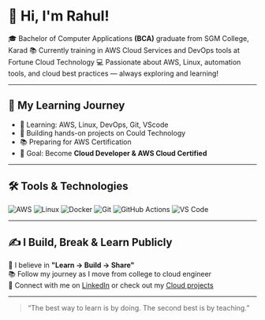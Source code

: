 # 👋 Hi, I'm Rahul!

🎓 Bachelor of Computer Applications **(BCA)** graduate from SGM College, Karad
📚 Currently training in AWS Cloud Services and DevOps tools at Fortune Cloud Technology
💻 Passionate about AWS, Linux, automation tools, and cloud best practices — always exploring and learning!

---
## 🚀 My Learning Journey

- 🌱 Learning: AWS, Linux, DevOps, Git, VScode
- 🧪 Building hands-on projects on Could Technology 
- 📚 Preparing for AWS Certification
- 📌 Goal: Become **Cloud Developer & AWS Cloud Certified**

---

## 🛠️ Tools & Technologies

![AWS](https://img.shields.io/badge/AWS-232F3E?style=for-the-badge&logo=amazon-aws&logoColor=white)
![Linux](https://img.shields.io/badge/Linux-FCC624?style=for-the-badge&logo=linux&logoColor=black)
![Docker](https://img.shields.io/badge/Docker-2496ED?style=for-the-badge&logo=docker&logoColor=white)
![Git](https://img.shields.io/badge/Git-F05032?style=for-the-badge&logo=git&logoColor=white)
![GitHub Actions](https://img.shields.io/badge/GitHub_Actions-2088FF?style=for-the-badge&logo=github-actions&logoColor=white)
![VS Code](https://img.shields.io/badge/VS_Code-007ACC?style=for-the-badge&logo=visual-studio-code&logoColor=white)

---

## ✍️ I Build, Break & Learn Publicly

📌 I believe in **"Learn → Build → Share"**  
📚 Follow my journey as I move from college to cloud engineer  
🔗 Connect with me on [LinkedIn](#) or check out my [Cloud projects](#)

---

> “The best way to learn is by doing. The second best is by teaching.”
